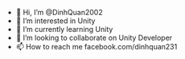 - 👋 Hi, I’m @DinhQuan2002
- 👀 I’m interested in Unity
- 🌱 I’m currently learning Unity
- 💞️ I’m looking to collaborate on Unity Developer
- 📫 How to reach me facebook.com/dinhquan231

<!---
DinhQuan2002/DinhQuan2002 is a ✨ special ✨ repository because its `README.md` (this file) appears on your GitHub profile.
You can click the Preview link to take a look at your changes.
--->
